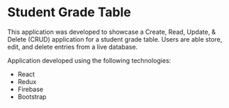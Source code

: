 # Student Grade Table

This application was developed to showcase a Create, Read, Update, & Delete (CRUD) application for a student grade table. Users are able store, edit, and delete entries from a live database.

 Application developed using the following technologies:
* React
* Redux
* Firebase
* Bootstrap
